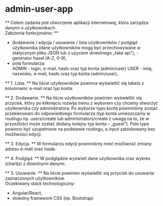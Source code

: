 # admin-user-app

** Celem zadania jest utworzenie aplikacji internetowej, która zarządza  danymi o użytkownikach.  
Założenia funkcjonalne: **
- dodawanie / edycja / usuwanie / lista użytkowników / podgląd  użytkownika (dane użytkowników mogą być przechowywane w  statycznym pliku JSON lub z użyciem dowolnego „fake api”), - generator haseł (A-Z, 0-9), 
- pola formularza:  
ADMIN - login, e-mail, hasło oraz typ konta (admin/user) USER - imię, nazwisko, e-mail, hasło oraz typ konta (admin/user),  

** 1. Lista. **
Na liście użytkowników powinna wyświetlić się tabela z kolumnami: e-mail  oraz typ konta.  

** 2. Dodawanie. **
Na liście użytkowników powinien wyświetlić się przycisk, który po  kliknięciu rozwija menu z wyborem czy chcemy stworzyć użytkownika czy  administratora. Po wyborze typu konta powinniśmy zostać przekierowani  do odpowiedniego formularza (typ konta umieszczamy w routingu np.  users/create lub administrators/create z uwagą na to, że w przyszłości  może zostać dodany kolejny typ konta – „guest”). Pole type powinno być  uzupełnione na podstawie routingu, a input zablokowany bez możliwości  edycji.  

** 3. Edycja. **
W formularzu edycji powinniśmy mieć możliwość zmiany adresu e-mail  oraz hasła.  

** 4. Podgląd. **
W podglądzie wyświetl dane użytkownika oraz wykres (chartjs) z  dowolnymi danymi.  

** 3. Usuwanie. **
Na liście powinien wyświetlić się przycisk do usuwania zaznaczonych  użytkowników.  
Oczekiwany stack technologiczny: 
- Angular/React, 
- dowolny framework CSS (np. Bootstrap)



